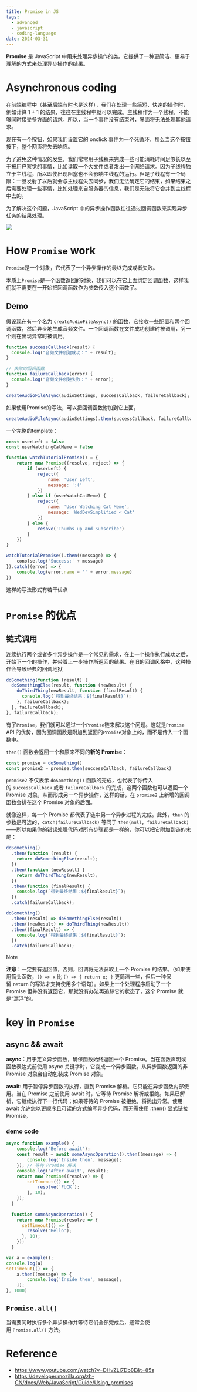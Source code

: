 ```yaml
---
title: Promise in JS
tags:
  - advanced
  - javascript
  - coding-language
date: 2024-03-31
---
```

**Promise** 是 JavaScript 中用来处理异步操作的类。它提供了一种更简洁、更易于理解的方式来处理异步操作的结果。


# Asynchronous coding


在前端编程中（甚至后端有时也是这样），我们在处理一些简短、快速的操作时，例如计算 1 + 1 的结果，往往在主线程中就可以完成。主线程作为一个线程，不能够同时接受多方面的请求。所以，当一个事件没有结束时，界面将无法处理其他请求。

现在有一个按钮，如果我们设置它的 onclick 事件为一个死循环，那么当这个按钮按下，整个网页将失去响应。

为了避免这种情况的发生，我们常常用子线程来完成一些可能消耗时间足够长以至于被用户察觉的事情，比如读取一个大文件或者发出一个网络请求。因为子线程独立于主线程，所以即使出现阻塞也不会影响主线程的运行。但是子线程有一个局限：一旦发射了以后就会与主线程失去同步，我们无法确定它的结束，如果结束之后需要处理一些事情，比如处理来自服务器的信息，我们是无法将它合并到主线程中去的。

为了解决这个问题，JavaScript 中的异步操作函数往往通过回调函数来实现异步任务的结果处理。

![](computer_sci/coding_knowledge/js/attachments/Pasted%20image%2020240402114110.png)




# How `Promise` work

`Promise`是一个对象，它代表了一个异步操作的最终完成或者失败。

本质上`Promise`是一个函数返回的对象，我们可以在它上面绑定回调函数，这样我们就不需要在一开始把回调函数作为参数传入这个函数了。

## Demo

假设现在有一个名为 `createAudioFileAsync()` 的函数，它接收一些配置和两个回调函数，然后异步地生成音频文件。一个回调函数在文件成功创建时被调用，另一个则在出现异常时被调用。

```js
function successCallback(result) {
  console.log("音频文件创建成功：" + result);
}

// 失败的回调函数
function failureCallback(error) {
  console.log("音频文件创建失败：" + error);
}

createAudioFileAsync(audioSettings, successCallback, failureCallback);
```

如果使用Promise的写法，可以把回调函数附加到它上面，

```js
createAudioFileAsync(audioSettings).then(successCallback, failureCallback);
```


一个完整的template：

```js
const userLeft = false
const userWatchingCatMeme = false

function watchTutorialPromise() = {
	return new Promise((resolve, reject) => {
		if (userLeft) {
			reject({
				name: 'User Left',
				message: ':('
			})
		} else if (userWatchCatMeme) {
			reject({
				name: 'User Watching Cat Meme',
				message: 'WedDevSimplified < Cat'
			})
		} else {
			resove('Thumbs up and Subscribe')
		}
	})
}

watchTutorialPromise().then((message) => {
	conolse.log('Success:' + message)
}).catch((error) => {
	console.log(error.name = '' + error.message)
})
```

这样的写法形式有若干优点


# `Promise` 的优点
## 链式调用

连续执行两个或者多个异步操作是一个常见的需求，在上一个操作执行成功之后，开始下一个的操作，并带着上一步操作所返回的结果。在旧的回调风格中，这种操作会导致经典的回调地狱

```js
doSomething(function (result) {
  doSomethingElse(result, function (newResult) {
    doThirdThing(newResult, function (finalResult) {
      console.log(`得到最终结果：${finalResult}`);
    }, failureCallback);
  }, failureCallback);
}, failureCallback);
```


有了`Promise`，我们就可以通过一个`Promise`链来解决这个问题。这就是`Promise` API 的优势，因为回调函数是附加到返回的`Promise`对象上的，而不是传入一个函数中。

`then()` 函数会返回一个和原来不同的**新的 Promise**：

```js
const promise = doSomething()
const promise2 = promise.then(successCallback, failureCallback)
```

`promise2` 不仅表示 `doSomething()` 函数的完成，也代表了你传入的 `successCallback` 或者 `failureCallback` 的完成，这两个函数也可以返回一个 Promise 对象，从而形成另一个异步操作，这样的话，在 `promise2` 上新增的回调函数会排在这个 Promise 对象的后面。

就像这样，每一个 Promise 都代表了链中另一个异步过程的完成。此外，`then` 的参数是可选的，`catch(failureCallback)` 等同于 `then(null, failureCallback)`——所以如果你的错误处理代码对所有步骤都是一样的，你可以把它附加到链的末尾：

```js
doSomething()
  .then(function (result) {
    return doSomethingElse(result);
  })
  .then(function (newResult) {
    return doThirdThing(newResult);
  })
  .then(function (finalResult) {
    console.log(`得到最终结果：${finalResult}`);
  })
  .catch(failureCallback);

doSomething()
  .then((result) => doSomethingElse(result))
  .then((newResult) => doThirdThing(newResult))
  .then((finalResult) => {
    console.log(`得到最终结果：${finalResult}`);
  })
  .catch(failureCallback);


```

> [!note] 
> **注意**：一定要有返回值，否则，回调将无法获取上一个 Promise 的结果。（如果使用箭头函数，`() => x` 比 `() => { return x; }` 更简洁一些，但后一种保留 `return` 的写法才支持使用多个语句）。如果上一个处理程序启动了一个 Promise 但并没有返回它，那就没有办法再追踪它的状态了，这个 Promise 就是“漂浮”的。
> 



# key in `Promise`

## async && await

**async**：用于定义异步函数，确保函数始终返回一个 Promise。当在函数声明或函数表达式前使用 async 关键字时，它变成一个异步函数。从异步函数返回的非 Promise 对象会自动包装成 Promise 对象。


**await**: 用于暂停异步函数的执行，直到 Promise 解析。它只能在异步函数内部使用。当在 Promise 之前使用 await 时，它等待 Promise 解析或拒绝。如果已解析，它继续执行下一行代码；如果等待的 Promise 被拒绝，将抛出异常。使用 await 允许您以更顺序且可读的方式编写异步代码，而无需使用 .then() 显式链接 Promise。

### demo code

```js
async function example() {
    console.log('Before await');
    const result = await someAsyncOperation().then((message) => {
        console.log('Inside then', message);
    }); // 等待 Promise 解决
    console.log('After await', result);
    return new Promise((resolve) => {
        setTimeout(() => {
            resolve('FUCK');
        }, 10);
    });
  }
  
  function someAsyncOperation() {
    return new Promise(resolve => {
      setTimeout(() => {
        resolve('Hello');
      }, 10);
    });
  }

var a = example(); 
console.log(a)
setTimeout(() => {
    a.then((message) => {
        console.log('Inside then', message);
    });
}, 1000)
```

## `Promise.all()`

当需要同时执行多个异步操作并等待它们全部完成后，通常会使用 `Promise.all()` 方法。


# Reference

* https://www.youtube.com/watch?v=DHvZLI7Db8E&t=85s
* https://developer.mozilla.org/zh-CN/docs/Web/JavaScript/Guide/Using_promises